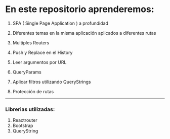 # En este repositorio aprenderemos:

1. SPA ( Single Page Application ) a profundidad

2. Diferentes temas en la misma aplicación aplicados a diferentes rutas

3. Multiples Routers

4. Push y Replace en el History

5. Leer argumentos por URL

6. QueryParams

7. Aplicar filtros utilizando QueryStrings

8. Protección de rutas

---
### Librerias utilizadas:
 1. Reactrouter
 2. Bootstrap  
 3. QueryString  
